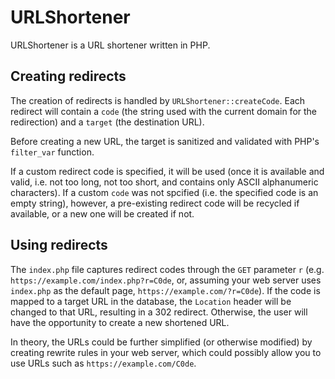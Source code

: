 # URLShortener
URLShortener is a URL shortener written in PHP.

## Creating redirects
The creation of redirects is handled by `URLShortener::createCode`. Each redirect will contain a `code` (the string used with the current domain for the redirection) and a `target` (the destination URL).

Before creating a new URL, the target is sanitized and validated with PHP's `filter_var` function.

If a custom redirect code is specified, it will be used (once it is available and valid, i.e. not too long, not too short, and contains only ASCII alphanumeric characters).
If a custom `code` was not spcified (i.e. the specified code is an empty string), however, a pre-existing redirect code will be recycled if available, or a new one will be created if not.

## Using redirects
The `index.php` file captures redirect codes through the `GET` parameter `r` (e.g. `https://example.com/index.php?r=C0de`, or, assuming your web server uses `index.php` as the default page, `https://example.com/?r=C0de`). 
If the code is mapped to a target URL in the database, the `Location` header will be changed to that URL, resulting in a 302 redirect. Otherwise, the user will have the opportunity to create a new shortened URL.

In theory, the URLs could be further simplified (or otherwise modified) by creating rewrite rules in your web server, which could possibly allow you to use URLs such as `https://example.com/C0de`.
